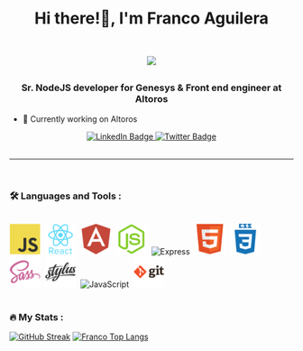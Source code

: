 <!--
**FrancoAguilera/FrancoAguilera** is a ✨ _special_ ✨ repository because its `README.md` (this file) appears on your GitHub profile.

Here are some ideas to get you started:

- 🔭 I’m currently working on ...
- 🌱 I’m currently learning ...
- 👯 I’m looking to collaborate on ...
- 🤔 I’m looking for help with ...
- 💬 Ask me about ...
- 📫 How to reach me: ...
- 😄 Pronouns: ...
- ⚡ Fun fact: ...
  -->
<h1 align="center">Hi there!👋, I'm Franco Aguilera<h1>

<div id="header" align="center">
  <img src="https://media4.giphy.com/media/qgQUggAC3Pfv687qPC/giphy.gif" width="200"/>
</div>

<h3 align="center">Sr. NodeJS developer for Genesys & Front end engineer at Altoros</h3>

- 🔭 Currently working on Altoros

<div id="badges" align="center">
  <a href="https://www.linkedin.com/in/franco-aguilera-2583685a/">
  <img src="https://img.shields.io/badge/LinkedIn-blue?style=for-the-badge&logo=linkedin&logoColor=white" alt="LinkedIn Badge"/>
  </a>
  <a href="https://twitter.com/Ahsen_Juan">
  <img src="https://img.shields.io/badge/Twitter-blue?style=for-the-badge&logo=twitter&logoColor=white" alt="Twitter Badge"/>
  </a>
</div>  
<br />  
<hr />
<br />

### :hammer_and_wrench: Languages and Tools :

<br />  
<div>
  <img src="https://github.com/devicons/devicon/blob/master/icons/javascript/javascript-original.svg" title="JavaScript" alt="JavaScript" width="55" height="55"/>&nbsp;
  <img src="https://github.com/devicons/devicon/blob/master/icons/react/react-original-wordmark.svg" title="React" alt="React" width="55" height="55"/>&nbsp;
  <img src="https://github.com/devicons/devicon/blob/master/icons/angularjs/angularjs-plain.svg" title="Angular" alt="Angular" width="55" height="55"/>&nbsp;
  <img src="https://github.com/devicons/devicon/blob/master/icons/nodejs/nodejs-original.svg" title="NodeJS" alt="nodejs" width="55" height="55"/>&nbsp;
  <img src="https://www.vectorlogo.zone/logos/expressjs/expressjs-ar21.png" title="Express" alt="Express" width="55" height="55"/>&nbsp;
  <img src="https://github.com/devicons/devicon/blob/master/icons/html5/html5-original.svg" title="HTML5" alt="HTML" width="55" height="55"/>&nbsp;
  <img src="https://github.com/devicons/devicon/blob/master/icons/css3/css3-plain-wordmark.svg"  title="CSS3" alt="CSS" width="55" height="55"/>&nbsp;
  <img src="https://github.com/devicons/devicon/blob/master/icons/sass/sass-original.svg"  title="sass" alt="sass" width="55" height="55"/>&nbsp;
  <img src="https://github.com/devicons/devicon/blob/master/icons/stylus/stylus-original.svg"  title="stylus" alt="stylus" width="55" height="55"/>&nbsp;
  <img src="https://www.pngkey.com/png/detail/264-2645294_download-svg-download-png-ethereum-png.png" title="JavaScript" alt="JavaScript" width="55" height="55"/>&nbsp;
  <img src="https://github.com/devicons/devicon/blob/master/icons/git/git-original-wordmark.svg" title="Git" \*\*alt="Git" width="55" height="55"/>
</div>

<br />

### :fire: My Stats :

[![GitHub Streak](https://streak-stats.demolab.com/?user=FrancoAguilera&theme=dark&background=000000)](https://git.io/streak-stats)
[![Franco Top Langs](https://github-readme-stats.vercel.app/api/top-langs/?username=FrancoAguilera&show_icons=true&theme=dark)](https://github.com/anuraghazra/github-readme-stats)
